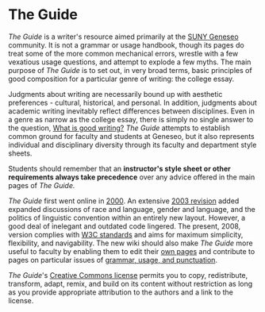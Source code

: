 # The Guide

*The Guide* is a writer's resource aimed primarily at the [SUNY
Geneseo](http://www.geneseo.edu) community. It is not a grammar or usage
handbook, though its pages do treat some of the more common mechanical
errors, wrestle with a few vexatious usage questions, and attempt to
explode a few myths. The main purpose of *The Guide* is to set out, in
very broad terms, basic principles of good composition for a particular
genre of writing: the college essay.

Judgments about writing are necessarily bound up with aesthetic
preferences - cultural, historical, and personal. In addition, judgments
about academic writing inevitably reflect differences between
disciplines. Even in a genre as narrow as the college essay, there is
simply no single answer to the question, [What is good
writing?](whatisgood.html) *The Guide* attempts to establish
common ground for faculty and students at Geneseo, but it also
represents individual and disciplinary diversity through its faculty and
department style sheets. 

Students should remember that an **instructor's style sheet or other
requirements always take precedence** over any advice offered in the
main pages of *The Guide.*

*The Guide* first went online in
[2000](http://web.archive.org/web/20000117010114/http://writingguide.geneseo.edu/).
An extensive [2003
revision](http://web.archive.org/web/20030729075747/http://writingguide.geneseo.edu/)
added expanded discussions of race and language, gender and language,
and the politics of linguistic convention within an entirely new layout.
However, a good deal of inelegant and outdated code lingered. The
present, 2008, version complies with [W3C
standards](http://validator.w3.org/check?uri=http%3A%2F%2Fwritingguide.geneseo.edu%2F)
and aims for maximum simplicity, flexibility, and navigability. The new
wiki should also make *The Guide* more useful to faculty by enabling
them to edit their [own pages](http://wiki.geneseo.edu/x/FwDNAg) and
contribute to pages on particular issues of [grammar, usage, and
punctuation](https://wiki.geneseo.edu:8443/display/writing/Grammar+and+Usage).

*The Guide*'s [Creative Commons
license](https://creativecommons.org/licenses/by/4.0/) permits you to
copy, redistribute, transform, adapt, remix, and build on its content
without restriction as long as you provide appropriate attribution to
the authors and a link to the license.
